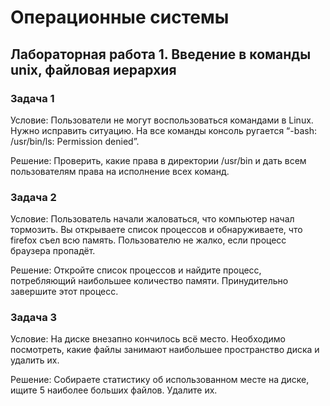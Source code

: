# Операционные системы

## Лабораторная работа 1. Введение в команды unix, файловая иерархия

### Задача 1

Условие:
Пользователи не могут воспользоваться командами в Linux. Нужно исправить ситуацию. На все команды консоль ругается “-bash: /usr/bin/ls: Permission denied”.

Решение:
Проверить, какие права в директории /usr/bin и дать всем пользователям права на исполнение всех команд.

### Задача 2

Условие:
Пользователь начали жаловаться, что компьютер начал тормозить. Вы открываете список процессов и обнаруживаете, что firefox съел всю память. Пользователю не жалко, если процесс браузера пропадёт.

Решение:
Откройте список процессов и найдите процесс, потребляющий наибольшее количество памяти. Принудительно завершите этот процесс.

### Задача 3

Условие:
На диске внезапно кончилось всё место. Необходимо посмотреть, какие файлы занимают наибольшее пространство диска и удалить их.

Решение:
Собираете статистику об использованном месте на диске, ищите 5 наиболее больших файлов. Удалите их.
